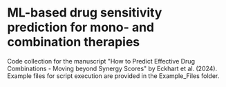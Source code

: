 # ML-based drug sensitivity prediction for mono- and combination therapies
Code collection for the manuscript "How to Predict Effective Drug Combinations -
Moving beyond Synergy Scores" by Eckhart et al. (2024).
Example files for script execution are provided in the Example_Files folder.
